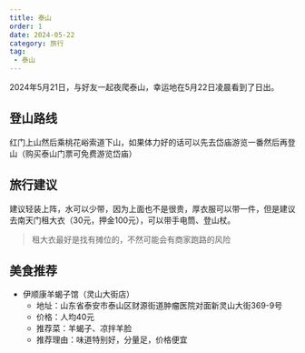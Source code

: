 ```yaml
---
title: 泰山
order: 1
date: 2024-05-22
category: 旅行
tag: 
 - 泰山
---
```


2024年5月21日，与好友一起夜爬泰山，幸运地在5月22日凌晨看到了日出。

## 登山路线

红门上山然后乘桃花峪索道下山，如果体力好的话可以先去岱庙游览一番然后再登山（购买泰山门票可免费游览岱庙）

## 旅行建议

建议轻装上阵，水可以少带，因为上面也不是很贵，厚衣服可以带一件，但是建议去南天门租大衣（30元，押金100元），可以带手电筒、登山杖。

> 租大衣最好是找有摊位的，不然可能会有商家跑路的风险

## 美食推荐

+ 伊顺康羊蝎子馆（灵山大街店）
    - 地址：山东省泰安市泰山区财源街道肿瘤医院对面新灵山大街369-9号
    - 价格：人均40元
    - 推荐菜：羊蝎子、凉拌羊脸
    - 推荐理由：味道特别好，分量足，价格便宜
